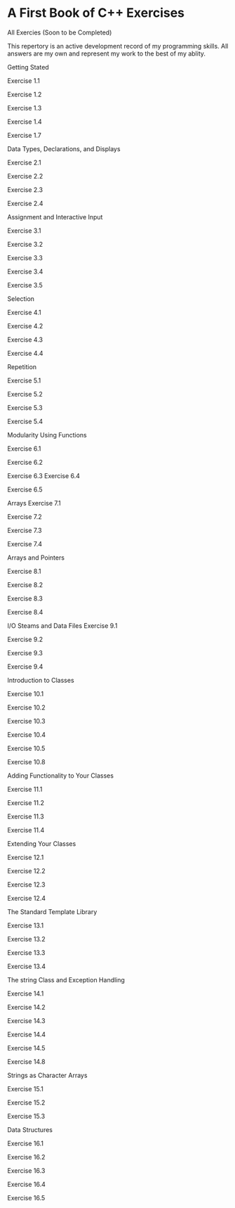 # A First Book of C++ Exercises

All Exercies (Soon to be Completed) 

This repertory is an active development record of my programming skills. 
All answers are my own and represent my work to the best of my ablity.  

Getting Stated

Exercise 1.1

Exercise 1.2

Exercise 1.3

Exercise 1.4

Exercise 1.7

Data Types, Declarations, and Displays

Exercise 2.1

Exercise 2.2

Exercise 2.3

Exercise 2.4

Assignment and Interactive Input 

Exercise 3.1

Exercise 3.2

Exercise 3.3

Exercise 3.4

Exercise 3.5

Selection

Exercise 4.1

Exercise 4.2

Exercise 4.3

Exercise 4.4

Repetition

Exercise 5.1

Exercise 5.2

Exercise 5.3

Exercise 5.4

Modularity Using Functions

Exercise 6.1

Exercise 6.2

Exercise 6.3
Exercise 6.4

Exercise 6.5

Arrays
Exercise 7.1

Exercise 7.2

Exercise 7.3

Exercise 7.4

Arrays and Pointers

Exercise 8.1

Exercise 8.2

Exercise 8.3 

Exercise 8.4

I/O Steams and Data Files
Exercise 9.1

Exercise 9.2

Exercise 9.3

Exercise 9.4

Introduction to Classes

Exercise 10.1

Exercise 10.2

Exercise 10.3

Exercise 10.4

Exercise 10.5

Exercise 10.8

Adding Functionality to Your Classes

Exercise 11.1

Exercise 11.2

Exercise 11.3

Exercise 11.4

Extending Your Classes

Exercise 12.1

Exercise 12.2

Exercise 12.3

Exercise 12.4

The Standard Template Library

Exercise 13.1

Exercise 13.2

Exercise 13.3

Exercise 13.4

The string Class and Exception Handling

Exercise 14.1

Exercise 14.2

Exercise 14.3

Exercise 14.4

Exercise 14.5

Exercise 14.8

Strings as Character Arrays

Exercise 15.1

Exercise 15.2

Exercise 15.3

Data Structures

Exercise 16.1

Exercise 16.2

Exercise 16.3

Exercise 16.4

Exercise 16.5
